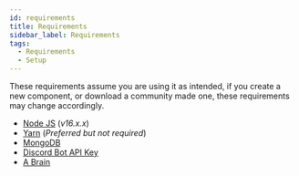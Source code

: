 ```yaml
---
id: requirements
title: Requirements
sidebar_label: Requirements
tags: 
  - Requirements
  - Setup
---
```


These requirements assume you are using it as intended, if you create a new component, or download a community made one, these requirements may change accordingly.
* [Node JS](https://nodejs.org/en/) (*v16.x.x*)
* [Yarn](https://yarnpkg.com/getting-started/install) (*Preferred but not required*)
* [MongoDB](https://www.mongodb.com/)
* [Discord Bot API Key](https://discordapp.com/developers/applications/)
* [A Brain](https://en.wikipedia.org/wiki/Brain)
